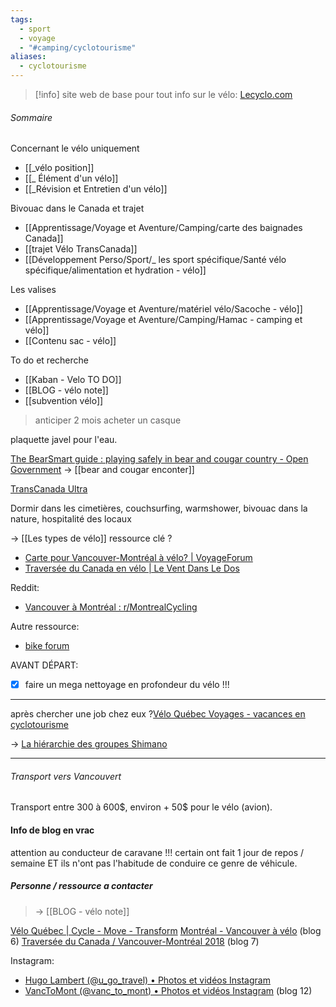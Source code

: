 ```yaml
---
tags:
  - sport
  - voyage
  - "#camping/cyclotourisme"
aliases:
  - cyclotourisme
---
```

> [!info] site web de base pour tout info sur le vélo: [Lecyclo.com](https://www.lecyclo.com/fr-ca)


###### Sommaire
Concernant le vélo uniquement
- [[_vélo position]]
-  [[_ Élément d'un vélo]]
-  [[_Révision et Entretien d'un vélo]]

Bivouac dans le Canada et trajet
- [[Apprentissage/Voyage et Aventure/Camping/carte des baignades Canada]]
- [[trajet Vélo TransCanada]]
- [[Développement Perso/Sport/_ les sport spécifique/Santé vélo spécifique/alimentation et hydration - vélo]]

Les valises
- [[Apprentissage/Voyage et Aventure/matériel vélo/Sacoche - vélo]]
- [[Apprentissage/Voyage et Aventure/Camping/Hamac - camping et vélo]]
- [[Contenu sac - vélo]]

To do et recherche
- [[Kaban - Velo TO DO]]
- [[BLOG - vélo note]]
- [[subvention vélo]]




> anticiper 2 mois
> acheter un casque

plaquette javel pour l'eau.

[The BearSmart guide : playing safely in bear and cougar country - Open Government](https://open.alberta.ca/publications/bearsmart-guide-playing-safely-bear-cougar-country)
-> [[bear and cougar enconter]]

[TransCanada Ultra](https://www.facebook.com/groups/transcanadabikerace/)

Dormir dans les cimetières, couchsurfing, warmshower, bivouac dans la nature, hospitalité des locaux

-> [[Les types de vélo]]
ressource clé ? 
- [Carte pour Vancouver-Montréal à vélo? | VoyageForum](https://voyageforum.com/rechercher/canada-carte-vancouver-montreal-velo-d730682/)
- [Traversée du Canada en vélo | Le Vent Dans Le Dos](http://velo.leechee.ca/)

Reddit:
- [Vancouver à Montréal : r/MontrealCycling](https://www.reddit.com/r/MontrealCycling/comments/1chaucs/vancouver_%C3%A0_montr%C3%A9al/)

Autre ressource: 
- [bike forum](https://www.bikeforums.net/)


AVANT DÉPART: 
- [x] faire un mega nettoyage en profondeur du vélo !!!


---
après chercher une job chez eux  ?[Vélo Québec Voyages - vacances en cyclotourisme](https://www.veloquebecvoyages.com/)


-> [La hiérarchie des groupes Shimano](https://enrouelibre.fr/hierarchie-des-groupes-shimano/)

---
###### Transport vers Vancouvert
Transport entre 300 à 600\$, environ + 50$ pour le vélo (avion).


#### Info de blog en vrac
attention au conducteur de caravane !!!
certain ont fait 1 jour de repos / semaine ET ils n'ont pas l'habitude de conduire ce genre de véhicule.


##### Personne / ressource a contacter
> -> [[BLOG - vélo note]]

[Vélo Québec | Cycle - Move - Transform](https://www.velo.qc.ca/en/)
[Montréal - Vancouver à vélo](https://pvtistes.net/forum/quand-partir-et-pour-quelle-destination-au-canada/88376-montreal-vancouver-velo.html) (blog 6)
[Traversée du Canada / Vancouver-Montréal 2018](https://www.facebook.com/traverseeducanada2018/) (blog 7)


Instagram: 
- [Hugo Lambert (@u\_go\_travel) • Photos et vidéos Instagram](https://www.instagram.com/u_go_travel/)
- [VancToMont (@vanc\_to\_mont) • Photos et vidéos Instagram](https://www.instagram.com/vanc_to_mont/) (blog 12)